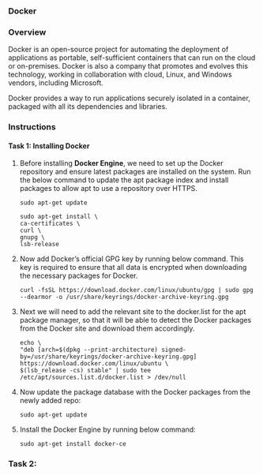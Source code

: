 ###  Docker 

### Overview

Docker is an open-source project for automating the deployment of applications as portable, self-sufficient containers that can run on the cloud or on-premises. Docker is also a company that promotes and evolves this technology, working in collaboration with cloud, Linux, and Windows vendors, including Microsoft.

Docker provides a way to run applications securely isolated in a container, packaged with all its dependencies and libraries.


### Instructions

#### Task 1: Installing Docker


1.  Before installing **Docker Engine**, we need to set up the Docker repository and ensure latest packages are installed on the system. 
    Run the below command to update the apt package index and install packages to allow apt to use a repository over HTTPS.

    ```
    sudo apt-get update
    ```
    ```
    sudo apt-get install \
    ca-certificates \
    curl \
    gnupg \
    lsb-release
    ```
   
2. Now add Docker’s official GPG key by running below command. This key is required to ensure that all data is encrypted when downloading the necessary packages for Docker.

    ```
    curl -fsSL https://download.docker.com/linux/ubuntu/gpg | sudo gpg --dearmor -o /usr/share/keyrings/docker-archive-keyring.gpg
    ```

3. Next we will need to add the relevant site to the docker.list for the apt package manager, so that it will be able to detect the Docker packages from the Docker site and download them accordingly.

    ```
    echo \
    "deb [arch=$(dpkg --print-architecture) signed-by=/usr/share/keyrings/docker-archive-keyring.gpg] https://download.docker.com/linux/ubuntu \
    $(lsb_release -cs) stable" | sudo tee /etc/apt/sources.list.d/docker.list > /dev/null
    ```
    
4. Now update the package database with the Docker packages from the newly added repo:

    ```
    sudo apt-get update
    ```
   
5. Install the Docker Engine by running below command:

   ```
   sudo apt-get install docker-ce
   ```
   

### Task 2: 

